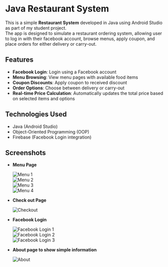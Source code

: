 # Java Restaurant System

This is a simple **Restaurant System** developed in Java using Android Studio as part of my student project.  
The app is designed to simulate a restaurant ordering system, allowing user to log in with their facebook account,
browse menus, apply coupon, and place orders for either delivery or carry-out.

## Features

- **Facebook Login**: Login using a Facebook account
- **Menu Browsing**: View menu pages with available food items
- **Coupon Discounts**: Apply coupon to received discount
- **Order Options**: Choose between delivery or carry-out
- **Real-time Price Calculation**: Automatically updates the total price based on selected items and options

## Technologies Used

- Java (Android Studio)
- Object-Oriented Programming (OOP)
- Firebase (Facebook Login integration)

## Screenshots

- **Menu Page**

  ![Menu 1](./screenshots/screenshot1.png)  
  ![Menu 2](./screenshots/screenshot2.png)  
  ![Menu 3](./screenshots/screenshot3.png)  
  ![Menu 4](./screenshots/screenshot4.png)

- **Check out Page**

  ![Checkout](./screenshots/screenshot5.png)

- **Facebook Login**

  ![Facebook Login 1](./screenshots/screenshot6.png)  
  ![Facebook Login 2](./screenshots/screenshot7.png)  
  ![Facebook Login 3](./screenshots/screenshot8.png)

- **About page to show simple information**

  ![About](./screenshots/screenshot9.png)
